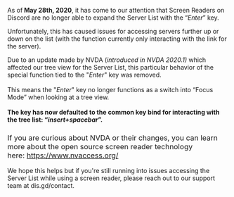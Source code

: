 <p><span style="font-weight: 400;">As of<strong> May 28th, 2020</strong>, it has come to our attention that Screen Readers on Discord are no longer able to expand the Server List with the “<em>Enter</em>” key. </span></p>
<p><span style="font-weight: 400;">Unfortunately, this has caused issues for accessing servers further up or down on the list (with the function currently only interacting with the link for the server).</span></p>
<p><span style="font-weight: 400;">Due to an update made by NVDA (<em>introduced in NVDA 2020.1) </em>which affected our tree view for the Server List, this particular behavior of the special function tied to the "<em>Enter</em>" key was removed.<br><br>This means the "<em>Enter</em>" key no longer functions as a switch into “Focus Mode” when looking at a tree view.<br><br><strong>The key has now defaulted to the common key bind for interacting with the tree list: “<em>insert+spacebar</em>”.</strong></span></p>
<h3><span style="font-weight: 400;">If you are curious about NVDA or their changes, you can learn more about the open source screen reader technology here: <a class="anchor-3Z-8Bb anchorUnderlineOnHover-2ESHQB" tabindex="0" title="https://www.nvaccess.org/" href="https://www.nvaccess.org/" target="_blank" rel="noreferrer noopener">https://www.nvaccess.org/</a></span></h3>
<p>We hope this helps but if you're still running into issues accessing the Server List while using a screen reader, please reach out to our support team at dis.gd/contact.</p>
<p> </p>